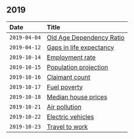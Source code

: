 ## 2019

| Date | Title |
| :--- | :--- |
| `2019-04-04` | [Old Age Dependency Ratio](http://www.trafforddatalab.io/charticles/2019-04-04-old-age-dependency-ratio) |
| `2019-04-12` | [Gaps in life expectancy](https://www.trafforddatalab.io/charticles/2019-04-12-gaps-in-life-expectancy) |
| `2019-10-14` | [Employment rate](https://www.trafforddatalab.io/charticles/2019-10-14-employment-rate) |
| `2019-10-15` | [Population projection](https://www.trafforddatalab.io/charticles/2019-10-15-population-projection) |
| `2019-10-16` | [Claimant count](https://www.trafforddatalab.io/charticles/2019-10-16-claimant-count) |
| `2019-10-17` | [Fuel poverty](https://www.trafforddatalab.io/charticles/2019-10-17-fuel-poverty) |
| `2019-10-18` | [Median house prices](https://www.trafforddatalab.io/charticles/2019-10-18-median-house-prices) |
| `2019-10-21` | [Air pollution](https://www.trafforddatalab.io/charticles/2019-10-21-air-pollution) |
| `2019-10-22` | [Electric vehicles](https://www.trafforddatalab.io/charticles/2019-10-22-electric-vehicles) |
| `2019-10-23` | [Travel to work](https://www.trafforddatalab.io/charticles/2019-10-23-travel-to-work) |

